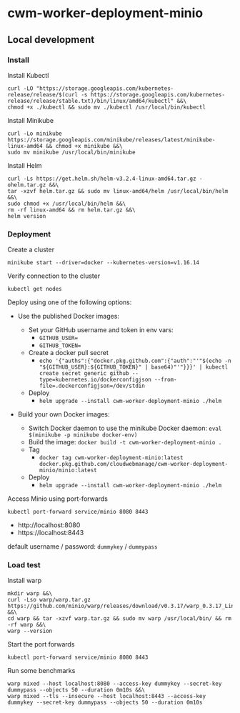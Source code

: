 # cwm-worker-deployment-minio

## Local development

### Install

Install Kubectl

```
curl -LO "https://storage.googleapis.com/kubernetes-release/release/$(curl -s https://storage.googleapis.com/kubernetes-release/release/stable.txt)/bin/linux/amd64/kubectl" &&\
chmod +x ./kubectl && sudo mv ./kubectl /usr/local/bin/kubectl
```

Install Minikube

```
curl -Lo minikube https://storage.googleapis.com/minikube/releases/latest/minikube-linux-amd64 && chmod +x minikube &&\
sudo mv minikube /usr/local/bin/minikube
```

Install Helm

```
curl -Ls https://get.helm.sh/helm-v3.2.4-linux-amd64.tar.gz -ohelm.tar.gz &&\
tar -xzvf helm.tar.gz && sudo mv linux-amd64/helm /usr/local/bin/helm &&\
sudo chmod +x /usr/local/bin/helm &&\
rm -rf linux-amd64 && rm helm.tar.gz &&\
helm version
```

### Deployment

Create a cluster

```
minikube start --driver=docker --kubernetes-version=v1.16.14
```

Verify connection to the cluster

```
kubectl get nodes
```

Deploy using one of the following options:

* Use the published Docker images:
  * Set your GitHub username and token in env vars:
    * `GITHUB_USER=`
    * `GITHUB_TOKEN=`
  * Create a docker pull secret
    * `echo '{"auths":{"docker.pkg.github.com":{"auth":"'"$(echo -n "${GITHUB_USER}:${GITHUB_TOKEN}" | base64)"'"}}}' | kubectl create secret generic github --type=kubernetes.io/dockerconfigjson --from-file=.dockerconfigjson=/dev/stdin`
  * Deploy
    * `helm upgrade --install cwm-worker-deployment-minio ./helm`

* Build your own Docker images:
  * Switch Docker daemon to use the minikube Docker daemon: `eval $(minikube -p minikube docker-env)`
  * Build the image: `docker build -t cwm-worker-deployment-minio .`
  * Tag
    * `docker tag cwm-worker-deployment-minio:latest docker.pkg.github.com/cloudwebmanage/cwm-worker-deployment-minio/minio:latest`
  * Deploy
    * `helm upgrade --install cwm-worker-deployment-minio ./helm`

Access Minio using port-forwards

```
kubectl port-forward service/minio 8080 8443
```

* http://localhost:8080
* https://localhost:8443

default username / password: `dummykey` / `dummypass`

### Load test

Install warp

```
mkdir warp &&\
curl -Lso warp/warp.tar.gz https://github.com/minio/warp/releases/download/v0.3.17/warp_0.3.17_Linux_x86_64.tar.gz &&\
cd warp && tar -xzvf warp.tar.gz && sudo mv warp /usr/local/bin/ && rm -rf warp &&\
warp --version
```

Start the port forwards

```
kubectl port-forward service/minio 8080 8443
```

Run some benchmarks

```
warp mixed --host localhost:8080 --access-key dummykey --secret-key dummypass --objects 50 --duration 0m10s &&\
warp mixed --tls --insecure --host localhost:8443 --access-key dummykey --secret-key dummypass --objects 50 --duration 0m10s
```

